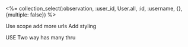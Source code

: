 <%= collection_select(:observation, :user_id, User.all, :id, :username, {}, {multiple: false}) %>


Use scope
add more urls
Add styling 

USE Two way has many thru
